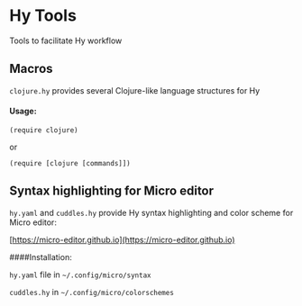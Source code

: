 # Hy Tools

Tools to facilitate Hy workflow

## Macros

`clojure.hy` provides several Clojure-like language structures for Hy

#### Usage:

`(require clojure)`

or

`(require [clojure [commands]])`

## Syntax highlighting for Micro editor

`hy.yaml` and `cuddles.hy` provide Hy syntax highlighting and color scheme for Micro editor:

 [https://micro-editor.github.io](https://micro-editor.github.io)

####Installation: 

`hy.yaml` file in `~/.config/micro/syntax`

`cuddles.hy` in `~/.config/micro/colorschemes`



